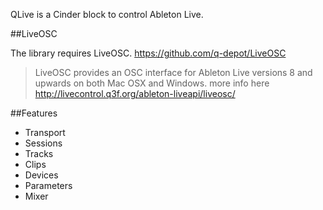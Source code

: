 QLive is a Cinder block to control Ableton Live.

##LiveOSC

The library requires LiveOSC.
https://github.com/q-depot/LiveOSC

> LiveOSC provides an OSC interface for Ableton Live versions 8 and upwards on both Mac OSX and Windows.
more info here http://livecontrol.q3f.org/ableton-liveapi/liveosc/


##Features

* Transport
* Sessions
* Tracks
* Clips
* Devices
* Parameters
* Mixer